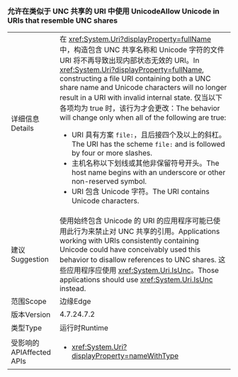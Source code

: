 ### <a name="allow-unicode-in-uris-that-resemble-unc-shares"></a><span data-ttu-id="7f23b-101">允许在类似于 UNC 共享的 URI 中使用 Unicode</span><span class="sxs-lookup"><span data-stu-id="7f23b-101">Allow Unicode in URIs that resemble UNC shares</span></span>

|   |   |
|---|---|
|<span data-ttu-id="7f23b-102">详细信息</span><span class="sxs-lookup"><span data-stu-id="7f23b-102">Details</span></span>|<span data-ttu-id="7f23b-103">在 <xref:System.Uri?displayProperty=fullName> 中，构造包含 UNC 共享名称和 Unicode 字符的文件 URI 将不再导致出现内部状态无效的 URI。</span><span class="sxs-lookup"><span data-stu-id="7f23b-103">In <xref:System.Uri?displayProperty=fullName>, constructing a file URI containing both a UNC share name and Unicode characters will no longer result in a URI with invalid internal state.</span></span> <span data-ttu-id="7f23b-104">仅当以下各项均为 true 时，该行为才会更改：</span><span class="sxs-lookup"><span data-stu-id="7f23b-104">The behavior will change only when all of the following are true:</span></span><ul><li><span data-ttu-id="7f23b-105">URI 具有方案 <code>file:</code>，且后接四个及以上的斜杠。</span><span class="sxs-lookup"><span data-stu-id="7f23b-105">The URI has the scheme <code>file:</code> and is followed by four or more slashes.</span></span></li><li><span data-ttu-id="7f23b-106">主机名称以下划线或其他非保留符号开头。</span><span class="sxs-lookup"><span data-stu-id="7f23b-106">The host name begins with an underscore or other non-reserved symbol.</span></span></li><li><span data-ttu-id="7f23b-107">URI 包含 Unicode 字符。</span><span class="sxs-lookup"><span data-stu-id="7f23b-107">The URI contains Unicode characters.</span></span></li></ul>|
|<span data-ttu-id="7f23b-108">建议</span><span class="sxs-lookup"><span data-stu-id="7f23b-108">Suggestion</span></span>|<span data-ttu-id="7f23b-109">使用始终包含 Unicode 的 URI 的应用程序可能已使用此行为来禁止对 UNC 共享的引用。</span><span class="sxs-lookup"><span data-stu-id="7f23b-109">Applications working with URIs consistently containing Unicode could have conceivably used this behavior to disallow references to UNC shares.</span></span> <span data-ttu-id="7f23b-110">这些应用程序应使用 <xref:System.Uri.IsUnc>。</span><span class="sxs-lookup"><span data-stu-id="7f23b-110">Those applications should use <xref:System.Uri.IsUnc> instead.</span></span>|
|<span data-ttu-id="7f23b-111">范围</span><span class="sxs-lookup"><span data-stu-id="7f23b-111">Scope</span></span>|<span data-ttu-id="7f23b-112">边缘</span><span class="sxs-lookup"><span data-stu-id="7f23b-112">Edge</span></span>|
|<span data-ttu-id="7f23b-113">版本</span><span class="sxs-lookup"><span data-stu-id="7f23b-113">Version</span></span>|<span data-ttu-id="7f23b-114">4.7.2</span><span class="sxs-lookup"><span data-stu-id="7f23b-114">4.7.2</span></span>|
|<span data-ttu-id="7f23b-115">类型</span><span class="sxs-lookup"><span data-stu-id="7f23b-115">Type</span></span>|<span data-ttu-id="7f23b-116">运行时</span><span class="sxs-lookup"><span data-stu-id="7f23b-116">Runtime</span></span>|
|<span data-ttu-id="7f23b-117">受影响的 API</span><span class="sxs-lookup"><span data-stu-id="7f23b-117">Affected APIs</span></span>|<ul><li><xref:System.Uri?displayProperty=nameWithType></li></ul>|

